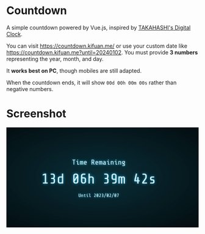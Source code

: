# Countdown

A simple countdown powered by Vue.js, inspired by [TAKAHASHI's Digital Clock](https://codepen.io/gau/pen/LjQwGp).

You can visit https://countdown.kifuan.me/ or use your custom date like https://countdown.kifuan.me?until=20240102. You must provide **3 numbers** representing the year, month, and day.

It **works best on PC**, though mobiles are still adapted.

When the countdown ends, it will show `00d 00h 00m 00s` rather than negative numbers.

# Screenshot

![Screenshot](./screenshots/1.jpg)

